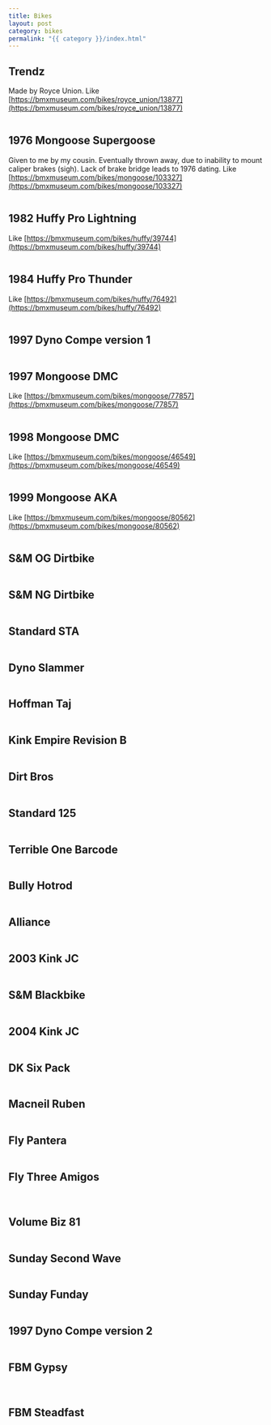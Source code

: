```yaml
---
title: Bikes
layout: post
category: bikes
permalink: "{{ category }}/index.html"
---
```


<div class="card">
  <div class="card__content">

## Trendz

Made by Royce Union. Like [https://bmxmuseum.com/bikes/royce_union/13877](https://bmxmuseum.com/bikes/royce_union/13877)

  </div>
  <div class="card__image">
    <img src="/img/bikes/bikes-001-trendz.jpg" loading="lazy" alt="">
  </div>
</div>

<div class="card">
  <div class="card__content">

## 1976 Mongoose Supergoose

Given to me by my cousin. Eventually thrown away, due to inability to mount caliper brakes (sigh). Lack of brake bridge leads to 1976 dating. Like [https://bmxmuseum.com/bikes/mongoose/103327](https://bmxmuseum.com/bikes/mongoose/103327)

  </div>
  <div class="card__image">
    <img src="/img/bikes/bikes-000.jpg" loading="lazy" alt="">
  </div>
</div>

<div class="card">
  <div class="card__content">

## 1982 Huffy Pro Lightning

Like [https://bmxmuseum.com/bikes/huffy/39744](https://bmxmuseum.com/bikes/huffy/39744)

  </div>
  <div class="card__image">
    <img src="/img/bikes/bikes-003-pro-lightning.jpg" loading="lazy" alt="">
  </div>
</div>

<div class="card">
  <div class="card__content">

## 1984 Huffy Pro Thunder

Like [https://bmxmuseum.com/bikes/huffy/76492](https://bmxmuseum.com/bikes/huffy/76492)

  </div>
  <div class="card__image">
    <img src="/img/bikes/bikes-004-pro-thunder.jpg" loading="lazy" alt="">
  </div>
</div>

<div class="card">
  <div class="card__content">

## 1997 Dyno Compe version 1

  </div>
  <div class="card__image">
    <img src="/img/bikes/bikes-005-dyno-compe.jpg" loading="lazy" alt="">
  </div>
</div>

<div class="card">
  <div class="card__content">

## 1997 Mongoose DMC

Like [https://bmxmuseum.com/bikes/mongoose/77857](https://bmxmuseum.com/bikes/mongoose/77857)

  </div>
  <div class="card__image">
    <img src="/img/bikes/bikes-006-dmc.jpg" loading="lazy" alt="">
  </div>
</div>

<div class="card">
  <div class="card__content">

## 1998 Mongoose DMC

Like [https://bmxmuseum.com/bikes/mongoose/46549](https://bmxmuseum.com/bikes/mongoose/46549)

  </div>
  <div class="card__image">
    <img src="/img/bikes/bikes-000.jpg" loading="lazy" alt="">
  </div>
</div>

<div class="card">
  <div class="card__content">

## 1999 Mongoose AKA

Like [https://bmxmuseum.com/bikes/mongoose/80562](https://bmxmuseum.com/bikes/mongoose/80562)

  </div>
  <div class="card__image">
    <img src="/img/bikes/bikes-000.jpg" loading="lazy" alt="">
  </div>
</div>

<div class="card">
  <div class="card__content">

## S&M OG Dirtbike

  </div>
  <div class="card__image">
    <img src="/img/bikes/bikes-009-og-dirtbike.jpg" loading="lazy" alt="">
  </div>
</div>

<div class="card">
  <div class="card__content">

## S&M NG Dirtbike

  </div>
  <div class="card__image">
    <img src="/img/bikes/bikes-000.jpg" loading="lazy" alt="">
  </div>
</div>

<div class="card">
  <div class="card__content">

## Standard STA

  </div>
  <div class="card__image">
    <img src="/img/bikes/bikes-011-sta.jpg" loading="lazy" alt="">
  </div>
</div>

<div class="card">
  <div class="card__content">

## Dyno Slammer

  </div>
  <div class="card__image">
    <img src="/img/bikes/bikes-000.jpg" loading="lazy" alt="">
  </div>
</div>

<div class="card">
  <div class="card__content">

## Hoffman Taj

  </div>
  <div class="card__image">
    <img src="/img/bikes/bikes-012-taj.jpg" loading="lazy" alt="">
  </div>
</div>

<div class="card">
  <div class="card__content">

## Kink Empire Revision B

  </div>
  <div class="card__image">
    <img src="/img/bikes/bikes-013-rev-b.jpg" loading="lazy" alt="">
  </div>
</div>

<div class="card">
  <div class="card__content">

## Dirt Bros

  </div>
  <div class="card__image">
    <img src="/img/bikes/bikes-000.jpg" loading="lazy" alt="">
  </div>
</div>

<div class="card">
  <div class="card__content">

## Standard 125

  </div>
  <div class="card__image">
    <img src="/img/bikes/bikes-000.jpg" loading="lazy" alt="">
  </div>
</div>

<div class="card">
  <div class="card__content">

## Terrible One Barcode

  </div>
  <div class="card__image">
    <img src="/img/bikes/bikes-000.jpg" loading="lazy" alt="">
  </div>
</div>

<div class="card">
  <div class="card__content">

## Bully Hotrod

  </div>
  <div class="card__image">
    <img src="/img/bikes/bikes-000.jpg" loading="lazy" alt="">
  </div>
</div>

<div class="card">
  <div class="card__content">

## Alliance

  </div>
  <div class="card__image">
    <img src="/img/bikes/bikes-000.jpg" loading="lazy" alt="">
  </div>
</div>

<div class="card">
  <div class="card__content">

## 2003 Kink JC

  </div>
  <div class="card__image">
    <img src="/img/bikes/bikes-019-jc-2003.jpg" loading="lazy" alt="">
  </div>
</div>

<div class="card">
  <div class="card__content">

## S&M Blackbike

  </div>
  <div class="card__image">
    <img src="/img/bikes/bikes-020-blackbike.jpg" loading="lazy" alt="">
  </div>
</div>

<div class="card">
  <div class="card__content">

## 2004 Kink JC

  </div>
  <div class="card__image">
    <img src="/img/bikes/bikes-021-jc-2004.jpg" loading="lazy" alt="">
  </div>
</div>

<div class="card">
  <div class="card__content">

## DK Six Pack

  </div>
  <div class="card__image">
    <img src="/img/bikes/bikes-022-six-pack.jpg" loading="lazy" alt="">
  </div>
</div>

<div class="card">
  <div class="card__content">

## Macneil Ruben

  </div>
  <div class="card__image">
    <img src="/img/bikes/bikes-000.jpg" loading="lazy" alt="">
  </div>
</div>

<div class="card">
  <div class="card__content">

## Fly Pantera

  </div>
  <div class="card__image">
    <img src="/img/bikes/bikes-024-pantera.jpg" loading="lazy" alt="">
  </div>
</div>

<div class="card">
  <div class="card__content">

## Fly Three Amigos

  </div>
  <div class="card__image">
    <img src="/img/bikes/bikes-025-3-amigos-01.jpg" loading="lazy" alt="">
    <img src="/img/bikes/bikes-025-3-amigos-02.jpg" loading="lazy" alt="">
    <img src="/img/bikes/bikes-025-3-amigos-03.jpg" loading="lazy" alt="">
    <img src="/img/bikes/bikes-025-3-amigos-04.jpg" loading="lazy" alt="">
  </div>
</div>

<div class="card">
  <div class="card__content">

## Volume Biz 81

  </div>
  <div class="card__image">
    <img src="/img/bikes/bikes-000.jpg" loading="lazy" alt="">
  </div>
</div>

<div class="card">
  <div class="card__content">

## Sunday Second Wave

  </div>
  <div class="card__image">
    <img src="/img/bikes/bikes-027-second-wave.jpg" loading="lazy" alt="">
  </div>
</div>

<div class="card">
  <div class="card__content">

## Sunday Funday

  </div>
  <div class="card__image">
    <img src="/img/bikes/bikes-028-funday.jpg" loading="lazy" alt="">
  </div>
</div>

<div class="card">
  <div class="card__content">

## 1997 Dyno Compe version 2

  </div>
  <div class="card__image">
    <img src="/img/bikes/bikes-029-dyno-compe.jpg" loading="lazy" alt="">
  </div>
</div>

<div class="card">
  <div class="card__content">

## FBM Gypsy

  </div>
  <div class="card__image">
    <img src="/img/bikes/bikes-030-gypsy-01.jpg" loading="lazy" alt="">
    <img src="/img/bikes/bikes-030-gypsy-02.jpg" loading="lazy" alt="">
  </div>
</div>

<div class="card">
  <div class="card__content">

## FBM Steadfast

  </div>
  <div class="card__image">
    <img src="/img/bikes/bikes-000.jpg" loading="lazy" alt="">
  </div>
</div>
